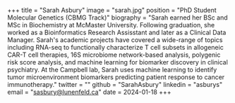 +++ 
title = "Sarah Asbury" 
image = "sarah.jpg" 
position = "PhD Student Molecular Genetics (CBMG Track)" 
biography = "Sarah earned her BSc and MSc in Biochemistry at McMaster University. Following graduation, she worked as a Bioinformatics Research Assisstant and later as a Clinical Data Manager. Sarah's academic projects have covered a wide-range of topics including RNA-seq to functionally characterize T cell subsets in allogeneic CAR-T cell therapies, 16S microbiome network-based analysis, polygenic risk score analysis, and machine learning for biomarker discovery in clinical psychiatry. At the Campbell lab, Sarah uses machine learning to identify tumor microenvironment biomarkers predicting patient response to cancer immunotherapy."
twitter = ""
github = "SarahAsbury" 
linkedin = "asburys" 
email = "sasbury@lunenfeld.ca" 
date = 2024-01-18
+++
